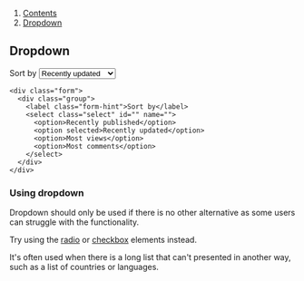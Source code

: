 <div class="breadcrumbs">
  <ol>
    <li><a href="/docs/core/contents">Contents</a></li>
    <li><a href="#">Dropdown</a></li>
  </ol>
</div>

## Dropdown

<div class="form">
  <div class="group">
    <label class="form-hint">Sort by</label>
    <select class="form-control" id="" name="">
      <option>Recently published</option>
      <option selected>Recently updated</option>
      <option>Most views</option>
      <option>Most comments</option>
    </select>
  </div>
</div>

    <div class="form">
      <div class="group">
        <label class="form-hint">Sort by</label>
        <select class="select" id="" name="">
          <option>Recently published</option>
          <option selected>Recently updated</option>
          <option>Most views</option>
          <option>Most comments</option>
        </select>
      </div>
    </div>

### Using dropdown

Dropdown should only be used if there is no other alternative as some users can struggle with the functionality.

Try using the <a href="radio">radio</a> or <a href="checkbox">checkbox</a> elements instead.

It's often used when there is a long list that can't presented in another way, such as a list of countries or languages.
